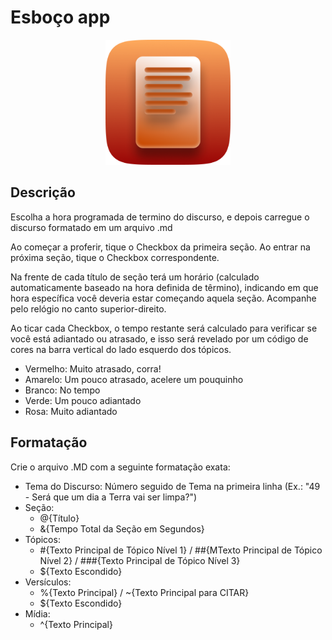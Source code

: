 # Esboço app

<p align="center">
<img src="public/icon.png" alt="esboco" height="200">
</p>

## Descrição
Escolha a hora programada de termino do discurso, e depois carregue o discurso formatado em um arquivo .md

Ao começar a proferir, tique o Checkbox da primeira seção. Ao entrar na próxima seção, tique o Checkbox correspondente.

Na frente de cada título de seção terá um horário (calculado automaticamente baseado na hora definida de têrmino), indicando em que hora específica você deveria estar começando aquela seção. Acompanhe pelo relógio no canto superior-direito.

Ao ticar cada Checkbox, o tempo restante será calculado para verificar se você está adiantado ou atrasado, e isso será revelado por um código de cores na barra vertical do lado esquerdo dos tópicos.
- Vermelho: Muito atrasado, corra!
- Amarelo: Um pouco atrasado, acelere um pouquinho
- Branco: No tempo
- Verde: Um pouco adiantado
- Rosa: Muito adiantado


## Formatação

Crie o arquivo .MD com a seguinte formatação exata:
- Tema do Discurso: Número seguido de Tema na primeira linha (Ex.: "49 - Será que um dia a Terra vai ser limpa?")
- Seção:
  - @{Título}
  - &{Tempo Total da Seção em Segundos}
- Tópicos:
  - #{Texto Principal de Tópico Nível 1} / ##{MTexto Principal de Tópico Nível 2} / ###{Texto Principal de Tópico Nível 3}
  - ${Texto Escondido}
- Versículos:
  - %{Texto Principal} / ~{Texto Principal para CITAR}
  - ${Texto Escondido}
- Mídia:
  - ^{Texto Principal}
